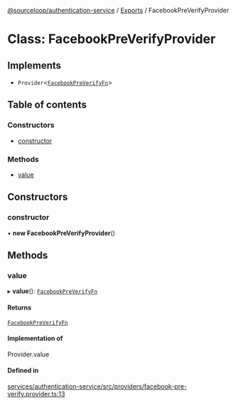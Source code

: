 [@sourceloop/authentication-service](../README.md) / [Exports](../modules.md) / FacebookPreVerifyProvider

# Class: FacebookPreVerifyProvider

## Implements

- `Provider`<[`FacebookPreVerifyFn`](../interfaces/FacebookPreVerifyFn.md)\>

## Table of contents

### Constructors

- [constructor](FacebookPreVerifyProvider.md#constructor)

### Methods

- [value](FacebookPreVerifyProvider.md#value)

## Constructors

### constructor

• **new FacebookPreVerifyProvider**()

## Methods

### value

▸ **value**(): [`FacebookPreVerifyFn`](../interfaces/FacebookPreVerifyFn.md)

#### Returns

[`FacebookPreVerifyFn`](../interfaces/FacebookPreVerifyFn.md)

#### Implementation of

Provider.value

#### Defined in

[services/authentication-service/src/providers/facebook-pre-verify.provider.ts:13](https://github.com/codeweb05/repo1/blob/a4cf318/services/authentication-service/src/providers/facebook-pre-verify.provider.ts#L13)
